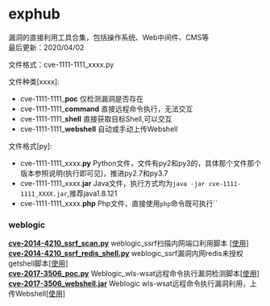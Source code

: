 # exphub
漏洞的直接利用工具合集，包括操作系统、Web中间件、CMS等  
最后更新：2020/04/02  

文件格式：cve-1111-1111_xxxx.py

文件种类[xxxx]:  
- cve-1111-1111_**poc** 仅检测漏洞是否存在
- cve-1111-1111_**command** 直接远程命令执行，无法交互
- cve-1111-1111_**shell** 直接获取目标Shell,可以交互
- cve-1111-1111_**webshell** 自动或手动上传Webshell

文件格式[py]: 
- cve-1111-1111_xxxx.**py** Python文件，文件有py2和py3的，具体那个文件那个版本参照说明(执行即可见)，推进py2.7和py3.7
- cve-1111-1111_xxxx.**jar** Java文件，执行方式均为`java -jar cve-1111-1111_XXXX.jar`,推荐java1.8.121
- cve-1111-1111_xxxx.**php** Php文件，直接使用`php`命令既可执行``


### weblogic
[**cve-2014-4210_ssrf_scan.py**](https://github.com/zhzyker/exphub/blob/master/weblogic/cve-2014-4210_ssrf_scan.py) weblogic_ssrf扫描内网端口利用脚本 [[使用]](https://freeerror.org/d/483-ssrf)  
[**cve-2014-4210_ssrf_redis_shell.py**](https://github.com/zhzyker/exphub/blob/master/weblogic/cve-2014-4210_ssrf_redis_shell.py) weblogic_ssrf漏洞内网redis未授权getshell脚本[[使用]](https://freeerror.org/d/483-ssrf)  
[**cve-2017-3506_poc.py**](https://github.com/zhzyker/exphub/blob/master/weblogic/cve-2017-3506_poc.py) Weblogic_wls-wsat远程命令执行漏洞检测脚本[[使用]](https://freeerror.org/d/468-cve-2017-3506-weblogic-wls-wsat)  
[**cve-2017-3506_webshell.jar**](https://github.com/zhzyker/exphub/blob/master/weblogic/cve-2017-3506_webshell.jar) Weblogic wls-wsat远程命令执行漏洞利用，上传Webshell[[使用]](https://freeerror.org/d/468-cve-2017-3506-weblogic-wls-wsat)  
